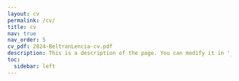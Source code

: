 ```yaml
---
layout: cv
permalink: /cv/
title: cv
nav: true
nav_order: 5
cv_pdf: 2024-BeltranLencia-cv.pdf
description: This is a description of the page. You can modify it in '_pages/cv.md'. You can also change or remove the top pdf download button.
toc:
  sidebar: left
---
```

